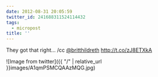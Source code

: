 ```yaml
---
date: 2012-08-31 20:05:59
twitter_id: 241688311524114432
tags:
  - micropost
title: ''
---
```


They got that right... /cc [@britthildreth](https://twitter.com/britthildreth) http://t.co/zJ8ETXkA

![Image from twitter]({{ "/" | relative_url  }}images/A1qmPSMCQAAzMQG.jpg)
